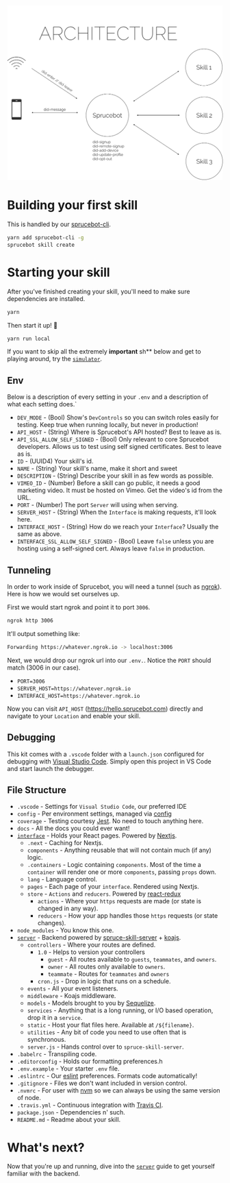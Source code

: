 
<p align="center">
<img src="images/architecture.gif?raw=true" />
</p>

# Building your first skill
This is handled by our [sprucebot-cli](https://github.com/sprucelabsai/sprucebot-cli).

```bash
yarn add sprucebot-cli -g
sprucebot skill create
```

# Starting your skill
After you've finished creating your skill, you'll need to make sure dependencies are installed.

```bash
yarn
```
Then start it up! 🏁

```bash
yarn run local
```

If you want to skip all the extremely **important** sh** below and get to playing around, try the [`simulator`](simulator.md).

## Env
Below is a description of every setting in your `.env` and a description of what each setting does.`

* `DEV_MODE` - (Bool) Show's `DevControls` so you can switch roles easily for testing. Keep true when running locally, but never in production!
* `API_HOST` - (String) Where is Sprucebot's API hosted? Best to leave as is.
* `API_SSL_ALLOW_SELF_SIGNED` - (Bool) Only relevant to core Sprucebot developers. Allows us to test using self signed certificates. Best to leave as is.
* `ID` - (UUID4) Your skill's id.
* `NAME` - (String) Your skill's name, make it short and sweet
* `DESCRIPTION` - (String) Describe your skill in as few words as possible.
* `VIMEO_ID` - (Number) Before a skill can go public, it needs a good marketing video. It must be hosted on Vimeo. Get the video's id from the URL.
* `PORT` - (Number) The port `Server` will using when serving.
* `SERVER_HOST` - (String) When the `Interface` is making requests, it'll look here.
* `INTERFACE_HOST` - (String) How do we reach your `Interface`? Usually the same as above.
* `INTERFACE_SSL_ALLOW_SELF_SIGNED` - (Bool) Leave `false` unless you are hosting using a self-signed cert. Always leave `false` in production.

## Tunneling
In order to work inside of Sprucebot, you will need a tunnel (such as [ngrok](ngrok.io)). Here is how we would set ourselves up.

First we would start ngrok and point it to port `3006`.

```bash
ngrok http 3006
```

It'll output something like:
```bash
Forwarding https://whatever.ngrok.io -> localhost:3006
```

Next, we would drop our ngrok url into our `.env.`. Notice the `PORT` should match (3006 in our case).

* `PORT=3006`
* `SERVER_HOST=https://whatever.ngrok.io`
* `INTERFACE_HOST=https://whatever.ngrok.io`


Now you can visit `API_HOST` (https://hello.sprucebot.com) directly and navigate to your `Location` and enable your skill.

## Debugging
This kit comes with a `.vscode` folder with a `launch.json` configured for debugging with [Visual Studio Code](https://code.visualstudio.com). Simply open this project in VS Code and start launch the debugger.

## File Structure
 * `.vscode` - Settings for `Visual Studio Code`, our preferred IDE
 * `config` - Per environment settings, managed via [config](https://github.com/lorenwest/node-config)
 * `coverage` - Testing courtesy [Jest](https://facebook.github.io/jest/). No need to touch anything here.
 * `docs` - All the docs you could ever want!
 * [`interface`](interface.md) - Holds your React pages. Powered by [Nextjs](https://github.com/zeit/next.js/).
    * `.next` - Caching for Nextjs.
    * `components` - Anything reusable that will not contain much (if any) logic.
    * `.containers` - Logic containing `components`. Most of the time a `container` will render one or more `components`, passing `props` down.
    * `lang` - Language control.
    * `pages` - Each page of your `interface`. Rendered using Nextjs.
    * `store` - `Actions` and `reducers`. Powered by [react-redux](https://github.com/reactjs/react-redux)
        * `actions` - Where your `https` requests are made (or state is changed in any way).
        * `reducers` - How your app handles those `https` requests (or state changes).
 * `node_modules` - You know this one.
 * [`server`](server.md) - Backend powered by [spruce-skill-server](https://github.com/sprucelabsai/spruce-skill-server) + [koajs](http://koajs.com).
    * `controllers` - Where your routes are defined.
        * `1.0` - Helps to version your controllers
            * `guest` - All routes available to `guests`, `teammates`, and `owners`.
            * `owner` - All routes only available to `owners`.
            * `teammate` - Routes for `teammates` and `owners`
        * `cron.js` - Drop in logic that runs on a schedule.
    * `events` - All your event listeners.
    * `middleware` - Koajs middleware.
    * `models` - Models brought to you by [Sequelize](http://docs.sequelizejs.com).
    * `services` - Anything that is a long running, or I/O based operation, drop it in a `service`.
    * `static` - Host your flat files here. Available at `/${filename}`.
    * `utilities` - Any bit of code you need to use often that is synchronous.
    * `server.js` - Hands control over to `spruce-skill-server`.
* `.babelrc` - Transpiling code.
* `.editorconfig` - Holds our formatting preferences.h
* `.env.example` - Your starter `.env` file.
* `.eslintrc` - Our [eslint](https://eslint.org) preferences. Formats code automatically!
* `.gitignore` - Files we don't want included in version control.
* `.nvmrc` - For user with [nvm](https://github.com/creationix/nvm) so we can always be using the same version of node.
* `.travis.yml` - Continuous integration with [Travis CI](https://travis-ci.org).
* `package.json` - Dependencies n' such.
* `README.md` - Readme about your skill.

# What's next?
Now that you're up and running, dive into the [`server`](server.md) guide to get yourself familiar with the backend.